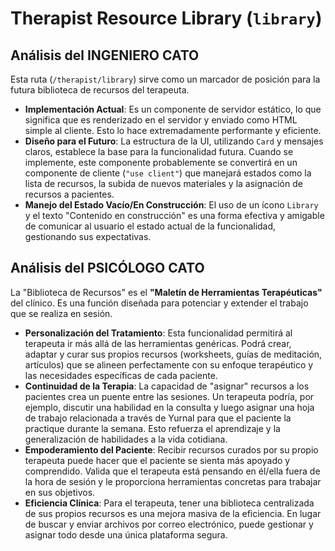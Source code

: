 # Therapist Resource Library (`library`)

## Análisis del INGENIERO CATO

Esta ruta (`/therapist/library`) sirve como un marcador de posición para la futura biblioteca de recursos del terapeuta.

-   **Implementación Actual**: Es un componente de servidor estático, lo que significa que es renderizado en el servidor y enviado como HTML simple al cliente. Esto lo hace extremadamente performante y eficiente.
-   **Diseño para el Futuro**: La estructura de la UI, utilizando `Card` y mensajes claros, establece la base para la funcionalidad futura. Cuando se implemente, este componente probablemente se convertirá en un componente de cliente (`"use client"`) que manejará estados como la lista de recursos, la subida de nuevos materiales y la asignación de recursos a pacientes.
-   **Manejo del Estado Vacío/En Construcción**: El uso de un ícono `Library` y el texto "Contenido en construcción" es una forma efectiva y amigable de comunicar al usuario el estado actual de la funcionalidad, gestionando sus expectativas.

## Análisis del PSICÓLOGO CATO

La "Biblioteca de Recursos" es el **"Maletín de Herramientas Terapéuticas"** del clínico. Es una función diseñada para potenciar y extender el trabajo que se realiza en sesión.

-   **Personalización del Tratamiento**: Esta funcionalidad permitirá al terapeuta ir más allá de las herramientas genéricas. Podrá crear, adaptar y curar sus propios recursos (worksheets, guías de meditación, artículos) que se alineen perfectamente con su enfoque terapéutico y las necesidades específicas de cada paciente.
-   **Continuidad de la Terapia**: La capacidad de "asignar" recursos a los pacientes crea un puente entre las sesiones. Un terapeuta podría, por ejemplo, discutir una habilidad en la consulta y luego asignar una hoja de trabajo relacionada a través de Yurnal para que el paciente la practique durante la semana. Esto refuerza el aprendizaje y la generalización de habilidades a la vida cotidiana.
-   **Empoderamiento del Paciente**: Recibir recursos curados por su propio terapeuta puede hacer que el paciente se sienta más apoyado y comprendido. Valida que el terapeuta está pensando en él/ella fuera de la hora de sesión y le proporciona herramientas concretas para trabajar en sus objetivos.
-   **Eficiencia Clínica**: Para el terapeuta, tener una biblioteca centralizada de sus propios recursos es una mejora masiva de la eficiencia. En lugar de buscar y enviar archivos por correo electrónico, puede gestionar y asignar todo desde una única plataforma segura.
